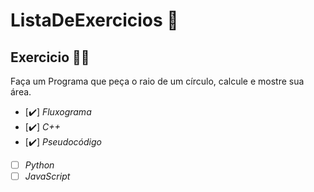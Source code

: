 # ListaDeExercicios 🚀

## Exercicio 👨‍💻

Faça um Programa que peça o raio de um círculo, calcule e mostre sua área.

- [✔️] _Fluxograma_
- [✔️] _C++_
- [✔️] _Pseudocódigo_
- [ ] _Python_
- [ ] _JavaScript_
